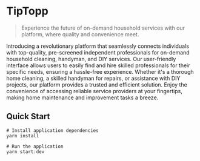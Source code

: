 # TipTopp

> Experience the future of on-demand household services with our platform, where quality and convenience meet.

Introducing a revolutionary platform that seamlessly connects individuals with top-quality, pre-screened independent professionals for on-demand household cleaning, handyman, and DIY services. Our user-friendly interface allows users to easily find and hire skilled professionals for their specific needs, ensuring a hassle-free experience. Whether it's a thorough home cleaning, a skilled handyman for repairs, or assistance with DIY projects, our platform provides a trusted and efficient solution. Enjoy the convenience of accessing reliable service providers at your fingertips, making home maintenance and improvement tasks a breeze.

## Quick Start

```shell
# Install application dependencies
yarn install

# Run the application
yarn start:dev
```
